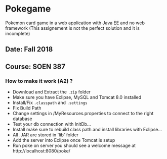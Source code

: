 # Pokegame
Pokemon card game in a web application with Java EE and no web framework
(This assignement is not the perfect solution and it is incomplete)

## Date: Fall 2018
## Course: SOEN 387


### How to make it work (A2) ?
- Download and Extract the `.zip` folder
- Make sure you have Eclipse, MySQL and Tomcat 8.0 installed
- Install/Fix `.classpath` and `.settings`
- Fix Build Path
- Change settings in /MyResources.properties to connect to the right database
- Test your db connection with InitDb...
- Install make sure to rebuild class path and install libraries with Eclipse...
- All .JAR are stored in 'lib' folder
- Add the server into Eclipse once Tomcat is setup
- Run poke on server you should see a welcome message at http://localhost:8080/poke/

